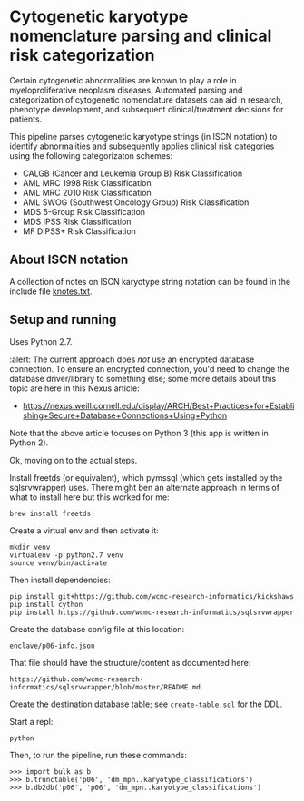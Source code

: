 Cytogenetic karyotype nomenclature parsing and clinical risk categorization
===============

Certain cytogenetic abnormalities are known to play a role in myeloproliferative neoplasm diseases. Automated parsing and categorization of cytogenetic nomenclature datasets can aid in research, phenotype development, and subsequent clinical/treatment decisions for patients.

This pipeline parses cytogenetic karyotype strings (in ISCN notation) to identify abnormalities and subsequently applies clinical risk categories using the following categorizaton schemes:

* CALGB (Cancer and Leukemia Group B) Risk Classification
* AML MRC 1998 Risk Classification
* AML MRC 2010 Risk Classification
* AML SWOG (Southwest Oncology Group) Risk Classification   
* MDS 5-Group Risk Classification 
* MDS IPSS Risk Classification 
* MF DIPSS+ Risk Classification

## About ISCN notation

A collection of notes on ISCN karyotype string notation can be found
in the include file [knotes.txt](knotes.txt).

## Setup and running

Uses Python 2.7.

:alert: The current approach does _not_ use an encrypted database connection. To
ensure an encrypted connection, you'd need to change the database driver/library
to something else; some more details about this topic are here in this
Nexus article:

* https://nexus.weill.cornell.edu/display/ARCH/Best+Practices+for+Establishing+Secure+Database+Connections+Using+Python

Note that the above article focuses on Python 3 (this app is written in
Python 2). 

Ok, moving on to the actual steps.

Install freetds (or equivalent), which pymssql (which gets installed by the
sqlsrvwrapper) uses. There might ben an alternate approach in terms of 
what to install here but this worked for me:
  
    brew install freetds

Create a virtual env and then activate it:

    mkdir venv
    virtualenv -p python2.7 venv
    source venv/bin/activate

Then install dependencies:

    pip install git+https://github.com/wcmc-research-informatics/kickshaws
    pip install cython
    pip install https://github.com/wcmc-research-informatics/sqlsrvwrapper

Create the database config file at this location:

    enclave/p06-info.json

That file should have the structure/content as documented here:

    https://github.com/wcmc-research-informatics/sqlsrvwrapper/blob/master/README.md

Create the destination database table; see `create-table.sql` for the DDL.

Start a repl:

    python

Then, to run the pipeline, run these commands:

    >>> import bulk as b
    >>> b.trunctable('p06', 'dm_mpn..karyotype_classifications')
    >>> b.db2db('p06', 'p06', 'dm_mpn..karyotype_classifications')


